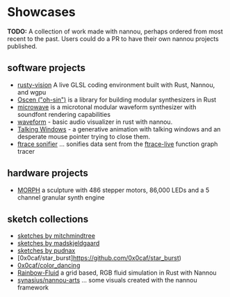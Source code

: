 # Showcases

**TODO:** A collection of work made with nannou, perhaps ordered from most
recent to the past. Users could do a PR to have their own nannou projects
published.

## software projects
* [rusty-vision](https://github.com/julesyoungberg/rusty-vision) A live GLSL coding environment built with Rust, Nannou, and wgpu
* [Oscen ("oh-sin")](https://github.com/reedrosenbluth/oscen) is a library for building modular synthesizers in Rust
* [microwave](https://github.com/Woyten/tune/tree/master/microwave) is a microtonal modular waveform synthesizer with soundfont rendering capabilities
* [waveform](https://github.com/julesyoungberg/waveform) - basic audio visualizer in rust with nannou.
* [Talking Windows](https://github.com/eulervoid/window-talk) - a generative animation with talking windows and an desperate mouse pointer trying to close them.
* [ftrace sonifier](https://github.com/castor-software/rethread/tree/master/code/ftrace_sonifier) ... sonifies data sent from the [ftrace-live](https://github.com/namhyung/uftrace) function graph tracer

## hardware projects
* [MORPH](https://twitter.com/nburdy/status/1360220925820604419) a sculpture with 486 stepper motors, 86,000 LEDs and a 5 channel granular synth engine

## sketch collections
* [sketches by mitchmindtree](https://github.com/mitchmindtree/nannou-sketches)
* [sketches by madskjeldgaard ](https://github.com/madskjeldgaard/nannou-sketches)
* [sketches by pudnax](https://github.com/pudnax/sketches)
* [0x0caf/star_burst]https://github.com/0x0caf/star_burst)
* [0x0caf/color_dancing](https://github.com/0x0caf/color_dancing)
* [Rainbow-Fluid](https://github.com/Cc618/Rainbow-Fluid) a grid based, RGB fluid simulation in Rust with Nannou
* [synasius/nannou-arts](https://github.com/synasius/nannou-arts) ... some visuals created with the nannou framework
